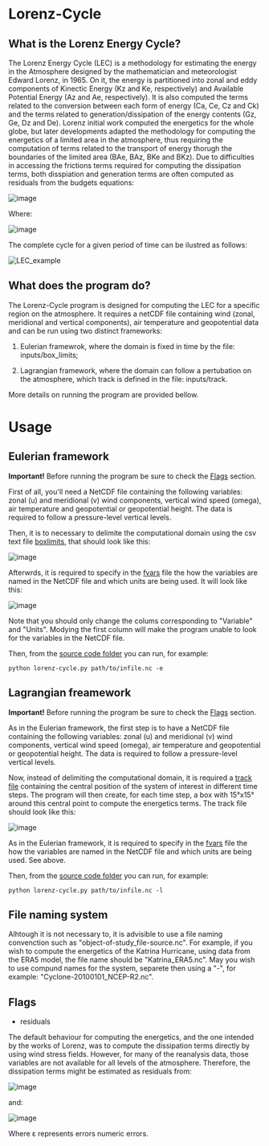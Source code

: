 # Lorenz-Cycle

## What is the Lorenz Energy Cycle?

The Lorenz Energy Cycle (LEC) is a methodology for estimating the energy in the Atmosphere designed by the mathematician and meteorologist Edward Lorenz, in 1965. On it, the energy is partitioned into zonal and eddy components of Kinectic Energy (Kz and Ke, respectively) and Available Potential Energy (Az and Ae, respectively). It is also computed the terms related to the conversion between each form of energy (Ca, Ce, Cz and Ck) and the terms related to generation/dissipation of the energy contents (Gz, Ge, Dz and De). Lorenz initial work computed the energetics for the whole globe, but later developments adapted the methodology for computing the energetics of a limited area in the atmosphere, thus requiring the computation of terms related to the transport of energy thorugh the boundaries of the limited area (BAe, BAz, BKe and BKz). Due to difficulties in accessing the frictions terms required for computing the dissipation terms, both disspiation and generation terms are often computed as residuals from the budgets equations:

![image](https://user-images.githubusercontent.com/56005607/210858922-1d29f3b9-2446-422e-87c4-2dc5c4ced361.png)

Where:

![image](https://user-images.githubusercontent.com/56005607/210859000-07af27c1-0295-4c48-bf7c-1432100bdf60.png)

The complete cycle for a given period of time can be ilustred as follows:


![LEC_example](https://user-images.githubusercontent.com/56005607/210855570-d3272989-8871-4a20-996f-e373f73934c5.png)


## What does the program do?

The Lorenz-Cycle program is designed for computing the LEC for a specific region on the atmosphere. It requires a netCDF file containing wind (zonal, meridional and vertical components), air temperature and geopotential data and can be run using two distinct frameworks:

1. Eulerian framewrok, where the domain is fixed in time by the file: inputs/box_limits; 

2. Lagrangian framework, where the domain can follow a pertubation on the atmosphere, which track is defined in the file: inputs/track. 

More details on running the program are provided bellow.

# Usage

## Eulerian framework

**Important!** Before running the program be sure to check the [Flags](#Flags) section.

First of all, you'll need a NetCDF file containing the following variables: zonal (u) and meridional (v) wind components, vertical wind speed (omega), air temperature and geopotential or geopotential height. The data is required to follow a pressure-level vertical levels.

Then, it is to necessary to delimite the computational domain using the csv text file [boxlimits](inputs/box_limits), that should look like this:

![image](https://user-images.githubusercontent.com/56005607/206709581-34ebe0a7-ff45-4bd4-86e0-8cce8dde91ea.png)

Afterwrds, it is required to specify in the [fvars](inputs/fvars) file the how the variables are named in the NetCDF file and which units are being used. It will look like this:  

![image](https://user-images.githubusercontent.com/56005607/206711679-7882169f-6c67-44ec-ba2d-a846d8cbeb76.png)

Note that you should only change the colums corresponding to "Variable" and "Units". Modying the first column will make the program unable to look for the variables in the NetCDF file.

Then, from the [source code folder](src) you can run, for example:

```
python lorenz-cycle.py path/to/infile.nc -e
```

## Lagrangian freamework

**Important!** Before running the program be sure to check the [Flags](#Flags) section.

As in the Eulerian framework, the first step is to have a NetCDF file containing the following variables: zonal (u) and meridional (v) wind components, vertical wind speed (omega), air temperature and geopotential or geopotential height. The data is required to follow a pressure-level vertical levels.

Now, instead of delimiting the computational domain, it is required a [track file](inputs/track) containing the central position of the system of interest in different time steps. The program will then create, for each time step, a box with 15°x15° around this central point to compute the energetics terms. The track file should look like this:

![image](https://user-images.githubusercontent.com/56005607/206721056-61fa32ce-aa5d-4f16-af28-c46ac2a9bf88.png)

As in the Eulerian framework, it is required to specify in the [fvars](inputs/fvars) file the how the variables are named in the NetCDF file and which units are being used. See above. 

Then, from the [source code folder](src) you can run, for example:

```
python lorenz-cycle.py path/to/infile.nc -l
```

## File naming system

Alhtough it is not necessary to, it is advisible to use a file naming convenction such as "object-of-study_file-source.nc". For example, if you wish to compute the energetics of the Katrina Hurricane, using data from the ERA5 model, the file name should be "Katrina_ERA5.nc". May you wish to use compund names for the system, separete then using a "-", for example: "Cyclone-20100101_NCEP-R2.nc".


## Flags

- residuals

The default behaviour for computing the energetics, and the one intended by the works of Lorenz, was to compute the dissipation terms directly by using wind stress fields. However, for many of the reanalysis data, those variables are not available for all levels of the atmosphere. Therefore, the dissipation terms might be estimated as residuals from:

![image](https://user-images.githubusercontent.com/56005607/206728409-b95deaae-50c8-49e4-bce1-b27e8aed628a.png)

and:

![image](https://user-images.githubusercontent.com/56005607/206728023-615c5d3b-6065-47b6-b15c-fffbfabb356e.png)

Where ε represents errors numeric errors.


